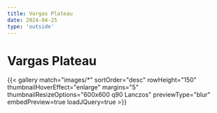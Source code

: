 ```yaml
---
title: Vargas Plateau
date: 2024-04-25
type: 'outside'
---
```


# Vargas Plateau

{{< gallery match="images/*" sortOrder="desc" rowHeight="150" thumbnailHoverEffect="enlarge" margins="5" thumbnailResizeOptions="600x600 q90 Lanczos" previewType="blur" embedPreview=true loadJQuery=true >}}
